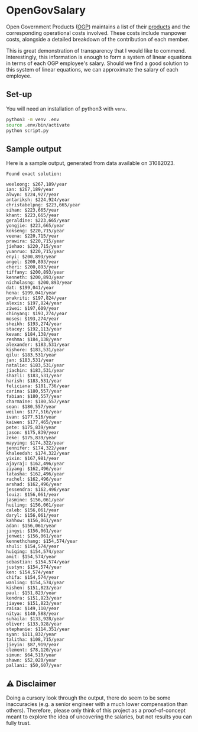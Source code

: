 # OpenGovSalary

Open Government Products ([OGP](https://www.open.gov.sg/)) maintains a list of their [products](https://www.open.gov.sg/products/) and the corresponding operational costs involved.
These costs include manpower costs, alongside a detailed breakdown of the contribution of each member.

This is great demonstration of transparency that I would like to commend.
Interestingly, this information is enough to form a system of linear equations in terms of each OGP employee's salary.
Should we find a good solution to this system of linear equations, we can approximate the salary of each employee.

## Set-up

You will need an installation of python3 with `venv`.

```bash
python3 -m venv .env
source .env/bin/activate
python script.py
```

## Sample output

Here is a sample output, generated from data available on 31082023.

```
Found exact solution:

weeloong: $267,189/year
ian: $267,189/year
alwyn: $224,927/year
antariksh: $224,924/year
christabelpng: $223,665/year
sihan: $223,665/year
khant: $223,665/year
geraldine: $223,665/year
yongjie: $223,665/year
kokseng: $220,715/year
veena: $220,715/year
prawira: $220,715/year
jiehao: $220,715/year
yuanruo: $220,715/year
enyi: $200,893/year
angel: $200,893/year
cheri: $200,893/year
tiffany: $200,893/year
kenneth: $200,893/year
nicholasng: $200,893/year
dat: $199,041/year
hena: $199,041/year
prakriti: $197,824/year
alexis: $197,824/year
ziwei: $197,609/year
chinyang: $193,274/year
moses: $193,274/year
sheikh: $193,274/year
stacey: $192,113/year
kevan: $184,138/year
reshma: $184,138/year
alexander: $183,531/year
kishore: $183,531/year
qilu: $183,531/year
jan: $183,531/year
natalie: $183,531/year
jiachin: $183,531/year
shazli: $183,531/year
harish: $183,531/year
feliciana: $181,736/year
carina: $180,557/year
fabian: $180,557/year
charmaine: $180,557/year
sean: $180,557/year
weilun: $177,516/year
ivan: $177,516/year
kaiwen: $177,465/year
pete: $175,839/year
jason: $175,839/year
zeke: $175,839/year
mayying: $174,322/year
jennifer: $174,322/year
khaleedah: $174,322/year
yixin: $167,981/year
ajayraj: $162,496/year
ziyang: $162,496/year
latasha: $162,496/year
rachel: $162,496/year
arshad: $162,496/year
jessendra: $162,496/year
louiz: $156,061/year
jasmine: $156,061/year
huiling: $156,061/year
caleb: $156,061/year
daryl: $156,061/year
kahhow: $156,061/year
adan: $156,061/year
jingyi: $156,061/year
jenwei: $156,061/year
kennethchang: $154,574/year
shuli: $154,574/year
huiqing: $154,574/year
amit: $154,574/year
sebastian: $154,574/year
justyn: $154,574/year
ken: $154,574/year
chifa: $154,574/year
wanling: $154,574/year
kishen: $151,823/year
paul: $151,823/year
kendra: $151,823/year
jiayee: $151,823/year
raisa: $149,110/year
nitya: $140,588/year
suhaila: $133,928/year
oliver: $133,928/year
stephanie: $114,351/year
syan: $111,832/year
talitha: $108,715/year
jieyin: $87,919/year
clement: $78,120/year
simun: $64,510/year
shawn: $52,020/year
pallani: $50,607/year
```

## ⚠️ Disclaimer

Doing a cursory look through the output, there do seem to be some inaccuracies (e.g. a senior engineer with a much lower compensation than others).
Therefore, please only think of this project as a proof-of-concept meant to explore the idea of uncovering the salaries, but not results you can fully trust.